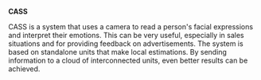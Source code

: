 **CASS**

CASS is a system that uses a camera to read a person's facial expressions and interpret their emotions. This can be very useful, especially in sales situations and for providing feedback on advertisements. The system is based on standalone units that make local estimations. By sending information to a cloud of interconnected units, even better results can be achieved.